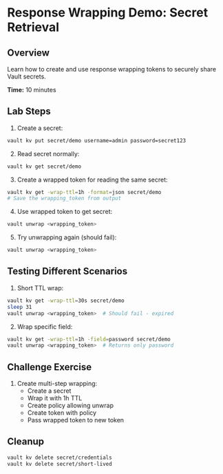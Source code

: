 # Response Wrapping Demo: Secret Retrieval

## Overview
Learn how to create and use response wrapping tokens to securely share Vault secrets.

**Time:** 10 minutes

## Lab Steps

1. Create a secret:
```bash
vault kv put secret/demo username=admin password=secret123
```

2. Read secret normally:
```bash
vault kv get secret/demo
```

3. Create a wrapped token for reading the same secret:
```bash
vault kv get -wrap-ttl=1h -format=json secret/demo
# Save the wrapping_token from output
```

4. Use wrapped token to get secret:
```bash
vault unwrap <wrapping_token>
```

5. Try unwrapping again (should fail):
```bash
vault unwrap <wrapping_token>
```

## Testing Different Scenarios

1. Short TTL wrap:
```bash
vault kv get -wrap-ttl=30s secret/demo
sleep 31
vault unwrap <wrapping_token>  # Should fail - expired
```

2. Wrap specific field:
```bash
vault kv get -wrap-ttl=1h -field=password secret/demo
vault unwrap <wrapping_token>  # Returns only password
```

## Challenge Exercise

1. Create multi-step wrapping:
   - Create a secret
   - Wrap it with 1h TTL
   - Create policy allowing unwrap
   - Create token with policy
   - Pass wrapped token to new token

## Cleanup
```bash
vault kv delete secret/credentials
vault kv delete secret/short-lived
```
